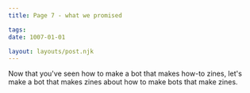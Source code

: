 ```yaml
---
title: Page 7 - what we promised

tags:
date: 1007-01-01

layout: layouts/post.njk
---
```


Now that you've seen how to make a bot that makes how-to zines, let's make a bot that makes zines about how to make bots that make zines.

